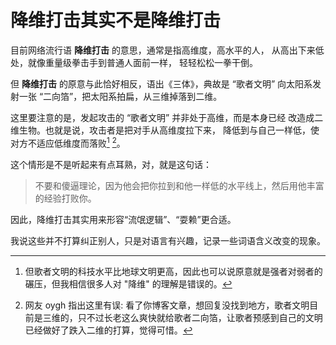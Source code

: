 # 降维打击其实不是降维打击

目前网络流行语 **降维打击** 的意思，通常是指高维度，高水平的人，
从高出下来低处，就像重量级拳击手到普通人面前一样，
轻轻松松一拳干倒。

但 **降维打击** 的原意与此恰好相反，语出《三体》，典故是 “歌者文明”
向太阳系发射一张 “二向箔”，把太阳系拍扁，从三维掉落到二维。

这里要注意的是，发起攻击的 “歌者文明” 并非处于高维，而是本身已经
改造成二维生物。也就是说，攻击者是把对手从高维度拉下来，
降低到与自己一样低，使对方不适应低维度而落败[^footnote] [^footnote2]。

这个情形是不是听起来有点耳熟，对，就是这句话：

> 不要和傻逼理论，因为他会把你拉到和他一样低的水平线上，然后用他丰富的经验打败你。

因此，降维打击其实用来形容“流氓逻辑”、“耍赖”更合适。

我说这些并不打算纠正别人，只是对语言有兴趣，记录一些词语含义改变的现象。


[^footnote]: 但歌者文明的科技水平比地球文明更高，因此也可以说原意就是强者对弱者的碾压，但我相信很多人对 "降维" 的理解是错误的。

[^footnote2]: 网友 oygh 指出这里有误: 看了你博客文章，想回复没找到地方，歌者文明目前是三维的，只不过长老这么爽快就给歌者二向箔，让歌者预感到自己的文明已经做好了跌入二维的打算，觉得可惜。
